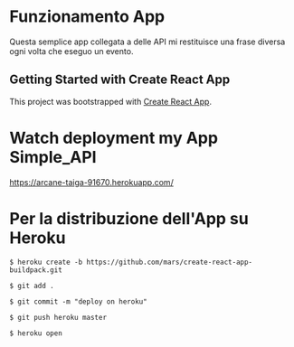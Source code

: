 # Funzionamento App
Questa semplice app collegata a delle API mi restituisce una frase diversa ogni volta che eseguo un evento.
## Getting Started with Create React App

This project was bootstrapped with [Create React App](https://github.com/facebook/create-react-app).

# Watch deployment my App Simple_API

https://arcane-taiga-91670.herokuapp.com/

# Per la distribuzione dell'App su Heroku

`$ heroku create -b https://github.com/mars/create-react-app-buildpack.git`

`$ git add .`

`$ git commit -m "deploy on heroku"`

`$ git push heroku master`

`$ heroku open`
